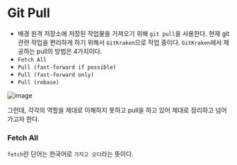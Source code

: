 # Git Pull
* 배경
원격 저장소에 저장된 작업물을 가져오기 위해 `git pull`을 사용한다.
현재 git 관련 작업을 편리하게 하기 위해서 `GitKraken`으로 작업 중이다. `GitKraken`에서 제공하는 pull의 방법은 4가지이다.
* `Fetch All`
* `Pull (fast-forward if possible)`
* `Pull (fast-forward only)`
* `Pull (rebase)`

![image](https://github.com/dbwp031/TIL/assets/65337423/a905bcd0-e343-4a1e-8b06-59a5e83ff1d1)

그런데, 각각의 역할을 제대로 이해하지 못하고 pull을 하고 있어 제대로 정리하고 넘어가고자 한다.

### Fetch All
`fetch`란 단어는 한국어로 `가지고 오다`라는 뜻이다.
